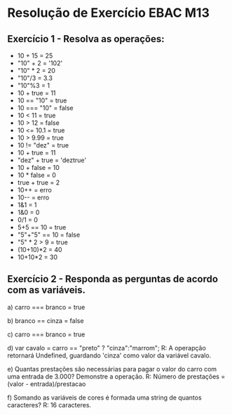 # Resolução de Exercício EBAC M13

## Exercício 1 - Resolva as operações:
- 10 + 15 = 25
- "10" + 2 = '102'
- "10" * 2 = 20
- "10"/3 = 3.3
- "10"%3 = 1
- 10 + true = 11
- 10 == "10" = true
- 10 === "10" = false
- 10 < 11 = true
- 10 > 12 = false
- 10 <= 10.1 = true
- 10 > 9.99 = true
- 10 != "dez" = true
- 10 + true = 11
- "dez" + true = 'deztrue'
- 10 + false = 10
- 10 * false = 0
- true + true = 2
-  10++ = erro
- 10-- = erro
- 1&1 = 1
- 1&0 = 0
-  0/1 = 0
- 5+5 == 10 = true
- "5"+"5" == 10 = false
- "5" * 2 > 9 = true
- (10+10)*2 = 40
- 10+10*2 = 30


## Exercício 2 - Responda as perguntas de acordo com as variáveis.


a) carro === branco 
= true

b) branco == cinza 
= false

c) carro === branco 
= true

d) var cavalo = carro == "preto" ? "cinza":"marrom";
R: A operapção retornará Undefined, guardando 'cinza' como valor da variável cavalo.


e) Quantas prestações são necessárias para pagar o valor do carro com uma entrada
de 3.000? Demonstre a operação.
R: Número de prestações = (valor - entrada)/prestacao

f) Somando as variáveis de cores é formada uma string de quantos caracteres?
R: 16 caracteres.
